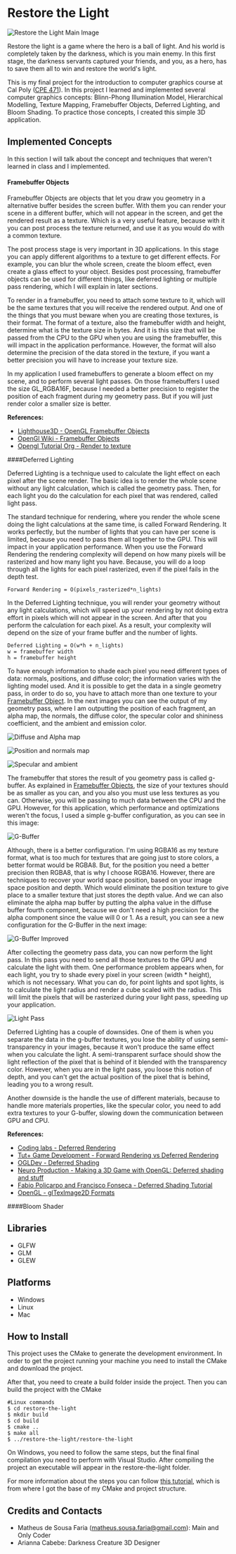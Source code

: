 Restore the Light
=================
![Restore the Light Main Image](/screenshots/main.jpg)

Restore the light is a game where the hero is a ball of light. And his world is completely taken by the darkness, which is you main enemy. In this first stage, the darkness servants captured your friends, and you, as a hero, has to save them all to win and restore the world's light.

This is my final project for the introduction to computer graphics course at Cal Poly ([CPE 471]). In this project I learned and implemented several computer graphics concepts: Blinn-Phong Illumination Model, Hierarchical Modelling, Texture Mapping, Framebuffer Objects, Deferred Lighting, and Bloom Shading. To practice those concepts, I created this simple 3D application.

Implemented Concepts
--------------------

In this section I will talk about the concept and techniques that weren't learned in class and I implemented.

#### Framebuffer Objects
Framebuffer Objects are objects that let you draw you geometry in a alternative buffer besides the screen buffer. With them you can render your scene in a different buffer, which will not appear in the screen, and get the rendered result as a texture. Which is a very useful feature, because with it you can post process the texture returned, and use it as you would do with a common texture. 

The post process stage is very important in 3D applications. In this stage you can apply different algorithms to a texture to get different effects. For example, you can blur the whole screen, create the bloom effect, even create a glass effect to your object. Besides post processing, framebuffer objects can be used for different things, like deferred lighting or multiple pass rendering, which I will explain in later sections.

To render in a framebuffer, you need to attach some texture to it, which will be the same textures that you will receive the rendered output. And one of the things that you must beware when you are creating those textures, is their format. The format of a texture, also the framebuffer width and height, determine what is the texture size in bytes. And it is this size that will be passed from the CPU to the GPU when you are using the framebuffer, this will impact in the application performance. However, the format will also determine the precision of the data stored in the texture, if you want a better precision you will have to increase your texture size.

In my application I used framebuffers to generate a bloom effect on my scene, and to perform several light passes. On those framebuffers I used the size GL_RGBA16F, because I needed a better precision to register the position of each fragment during my geometry pass. But if you will just render color a smaller size is better.

**References:**
- [Lighthouse3D - OpenGL Framebuffer Objects]
- [OpenGl Wiki - Framebuffer Objects]
- [Opengl Tutorial Org - Render to texture]

####Deferred Lighting

Deferred Lighting is a technique used to calculate the light effect on each pixel after the scene render. The basic idea is to render the whole scene without any light calculation, which is called the geometry pass. Then, for each light you do the calculation for each pixel that was rendered, called light pass. 

The standard technique for rendering, where you render the whole scene doing the light calculations at the same time, is called Forward Rendering. It works perfectly, but the number of lights that you can have per scene is limited, because you need to pass them all together to the GPU. This will impact in your application performance. When you use the Forward Rendering the rendering complexity will depend on how many pixels will be rasterized and how many light you have. Because, you will do a loop through all the lights for each pixel rasterized, even if the pixel fails in the depth test.

```
Forward Rendering = O(pixels_rasterized*n_lights)
```

In the Deferred Lighting technique, you will render your geometry without any light calculations, which will speed up your rendering by not doing extra effort in pixels which will not appear in the screen. And after that you perform the calculation for each pixel. As a result, your complexity will depend on the size of your frame buffer and the number of lights.

```
Deferred Lighting = O(w*h + n_lights)
w = framebuffer width
h = framebuffer height
```

To have enough information to shade each pixel you need different types of data: normals, positions, and diffuse color; the information varies with the lighting model used. And it is possible to get the data in a single geometry pass, in order to do so, you have to attach more than one texture to your [Framebuffer Object]. In the next images you can see the output of my geometry pass, where I am outputting the position of each fragment, an alpha map, the normals, the diffuse color, the specular color and shininess coefficient, and the ambient and emission color.

![Diffuse and Alpha map](/screenshots/diffuse-and-alpha.jpg)

![Position and normals map](/screenshots/position-and-normals.jpg)

![Specular and ambient](/screenshots/specular-and-ambient.jpg)

The framebuffer that stores the result of you geometry pass is called g-buffer. As explained in [Framebuffer Objects], the size of your textures should be as smaller as you can, and you also you must use less textures as you can. Otherwise, you will be passing to much data between the CPU and the GPU. However, for this application, which performance and optimizations weren't the focus, I used a simple g-buffer configuration, as you can see in this image:

![G-Buffer](/screenshots/g-buffer.jpg)

Although, there is a better configuration. I'm using RGBA16 as my texture format, what is too much for textures that are going just to store colors, a better format would be RGBA8. But, for the position you need a better precision then RGBA8, that is why I choose RGBA16. However, there are techniques to recover your world space position, based on your image space position and depth. Which would eliminate the position texture to give place to a smaller texture that just stores the depth value. And we can also eliminate the alpha map buffer by putting the alpha value in the diffuse buffer fourth component, because we don't need a high precision for the alpha component since the value will 0 or 1. As a result, you can see a new configuration for the G-Buffer in the next image:

![G-Buffer Improved](/screenshots/better-g-buffer.jpg)

After collecting the geometry pass data, you can now perform the light pass. In this pass you need to send all those textures to the GPU and calculate the light with them. One performance problem appears when, for each light, you try to shade every pixel in your screen (width * height), which is not necessary. What you can do, for point lights and spot lights, is to calculate the light radius and render a cube scaled with the radius. This will limit the pixels that will be rasterized during your light pass, speeding up your application.

![Light Pass](/screenshots/light-pass.jpg)

Deferred Lighting has a couple of downsides. One of them is when you separate the data in the g-buffer textures, you lose the ability of using semi-transparency in your images, because it won't produce the same effect when you calculate the light. A semi-transparent surface should show the light reflection of the pixel that is behind of it blended with the transparency color. However, when you are in the light pass, you loose this notion of depth, and you can't get the actual position of the pixel that is behind, leading you to a wrong result.

Another downside is the handle the use of different materials, because to handle more materials properties, like the specular color, you need to add extra textures to your G-buffer, slowing down the communication between GPU and CPU.


**References:**
- [Coding labs - Deferred Rendering]
- [Tut+ Game Development - Forward Rendering vs Deferred Rendering]
- [OGLDev - Deferred Shading]
- [Neuro Production - Making a 3D Game with OpenGL: Deferred shading and stuff]
- [Fabio Policarpo and Francisco Fonseca - Deferred Shading Tutorial]
- [OpenGL - glTexImage2D Formats]


####Bloom Shader


Libraries
---------
- GLFW
- GLM
- GLEW
 
Platforms
----------

- Windows
- Linux
- Mac

How to Install
--------------
This project uses the CMake to generate the development environment. In order to get the project running your machine you need to install the CMake and download the project.

After that, you need to create a build folder inside the project. Then you can build the project with the CMake

```
#Linux commands
$ cd restore-the-light
$ mkdir build
$ cd build
$ cmake ..
$ make all
$ ../restore-the-light/restore-the-light
```

On Windows, you need to follow the same steps, but the final final compilation you need to perform with Visual Studio. After compiling the project an executable will appear in the restore-the-light folder.

For more information about the steps you can follow [this tutorial](http://www.opengl-tutorial.org/beginners-tutorials/tutorial-1-opening-a-window/), which is from where I got the base of my CMake and project structure.

Credits and Contacts
-------------------
- Matheus de Sousa Faria (matheus.sousa.faria@gmail.com): Main and Only Coder
- Arianna Cabebe: Darkness Creature 3D Designer



[Framebuffer Objects]:#framebuffer-objects
[Framebuffer Object]:#framebuffer-objects
[CPE 471]:http://users.csc.calpoly.edu/~zwood/teaching/csc471/csc471.html
[Lighthouse3D - OpenGL Framebuffer Objects]:http://www.lighthouse3d.com/tutorials/opengl-short-tutorials/opengl_framebuffer_objects/
[OpenGl Wiki - Framebuffer Objects]:https://www.opengl.org/wiki/Framebuffer_Object
[Opengl Tutorial Org - Render to texture]:http://www.opengl-tutorial.org/intermediate-tutorials/tutorial-14-render-to-texture/
[Make project Tutorial]:http://www.opengl-tutorial.org/beginners-tutorials/tutorial-1-opening-a-window/
[Coding labs - Deferred Rendering]:http://www.codinglabs.net/tutorial_simple_def_rendering.aspx
[Tut+ Game Development - Forward Rendering vs Deferred Rendering]:http://gamedevelopment.tutsplus.com/articles/forward-rendering-vs-deferred-rendering--gamedev-12342
[OGLDev - Deferred Shading]:http://ogldev.atspace.co.uk/www/tutorial35/tutorial35.html
[Neuro Production - Making a 3D Game with OpenGL: Deferred shading and stuff]:http://www.neuroproductions.be/opengl/making-a-3d-game-with-opengl-deferred-shading-and-stuff/
[Fabio Policarpo and Francisco Fonseca - Deferred Shading Tutorial]:http://gamedevs.org/uploads/deferred-shading-tutorial.pdf
[OpenGL - glTexImage2D Formats]:https://www.opengl.org/sdk/docs/man/html/glTexImage2D.xhtml

